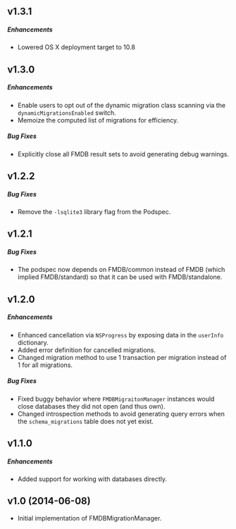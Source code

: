 ## v1.3.1

##### Enhancements

* Lowered OS X deployment target to 10.8

## v1.3.0

##### Enhancements

* Enable users to opt out of the dynamic migration class scanning via the `dynamicMigrationsEnabled` switch.
* Memoize the computed list of migrations for efficiency.

##### Bug Fixes

* Explicitly close all FMDB result sets to avoid generating debug warnings.

## v1.2.2

##### Bug Fixes

* Remove the `-lsqlite3` library flag from the Podspec.

## v1.2.1

##### Bug Fixes

* The podspec now depends on FMDB/common instead of FMDB (which implied FMDB/standard) so that it can be used with FMDB/standalone.

## v1.2.0

##### Enhancements

* Enhanced cancellation via `NSProgress` by exposing data in the `userInfo` dictionary.
* Added error definition for cancelled migrations.
* Changed migration method to use 1 transaction per migration instead of 1 for all migrations.

##### Bug Fixes

* Fixed buggy behavior where `FMDBMigraitonManager` instances would close databases they did not open (and thus own).
* Changed introspection methods to avoid generating query errors when the `schema_migrations` table does not yet exist.

## v1.1.0

##### Enhancements

* Added support for working with databases directly.

## v1.0 (2014-06-08)

* Initial implementation of FMDBMigrationManager.
